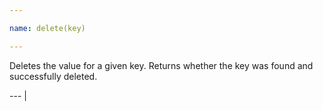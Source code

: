 ```yaml
---

name: delete(key)

---
```


Deletes the value for a given key.
Returns whether the key was found and successfully deleted.

--- |

